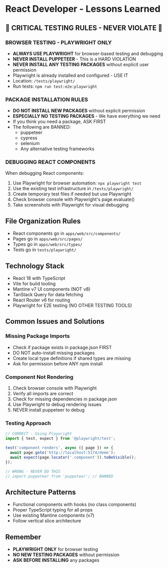# React Developer - Lessons Learned

## 🚨 CRITICAL TESTING RULES - NEVER VIOLATE 🚨

### BROWSER TESTING - PLAYWRIGHT ONLY
- **ALWAYS USE PLAYWRIGHT** for browser-based testing and debugging
- **NEVER INSTALL PUPPETEER** - This is a HARD VIOLATION
- **NEVER INSTALL ANY TESTING PACKAGES** without explicit user permission
- Playwright is already installed and configured - USE IT
- Location: `/tests/playwright/`
- Run tests: `npm run test:e2e:playwright`

### PACKAGE INSTALLATION RULES
- **DO NOT INSTALL NEW PACKAGES** without explicit permission
- **ESPECIALLY NO TESTING PACKAGES** - We have everything we need
- If you think you need a package, ASK FIRST
- The following are BANNED:
  - puppeteer
  - cypress  
  - selenium
  - Any alternative testing frameworks

### DEBUGGING REACT COMPONENTS
When debugging React components:
1. Use Playwright for browser automation: `npx playwright test`
2. Use the existing test infrastructure in `/tests/playwright/`
3. Create temporary test files if needed but use Playwright
4. Check browser console with Playwright's page.evaluate()
5. Take screenshots with Playwright for visual debugging

## File Organization Rules
- React components go in `apps/web/src/components/`
- Pages go in `apps/web/src/pages/`
- Types go in `apps/web/src/types/`
- Tests go in `tests/playwright/`

## Technology Stack
- React 18 with TypeScript
- Vite for build tooling
- Mantine v7 UI components (NOT v8)
- TanStack Query for data fetching
- React Router v6 for routing
- Playwright for E2E testing (NO OTHER TESTING TOOLS)

## Common Issues and Solutions

### Missing Package Imports
- Check if package exists in package.json FIRST
- DO NOT auto-install missing packages
- Create local type definitions if shared types are missing
- Ask for permission before ANY npm install

### Component Not Rendering
1. Check browser console with Playwright
2. Verify all imports are correct
3. Check for missing dependencies in package.json
4. Use Playwright to debug rendering issues
5. NEVER install puppeteer to debug

### Testing Approach
```typescript
// CORRECT - Using Playwright
import { test, expect } from '@playwright/test';

test('component renders', async ({ page }) => {
  await page.goto('http://localhost:5174/demo');
  await expect(page.locator('.component')).toBeVisible();
});

// WRONG - NEVER DO THIS
// import puppeteer from 'puppeteer'; // BANNED
```

## Architecture Patterns
- Functional components with hooks (no class components)
- Proper TypeScript typing for all props
- Use existing Mantine components (v7)
- Follow vertical slice architecture

## Remember
- **PLAYWRIGHT ONLY** for browser testing
- **NO NEW TESTING PACKAGES** without permission
- **ASK BEFORE INSTALLING** any packages